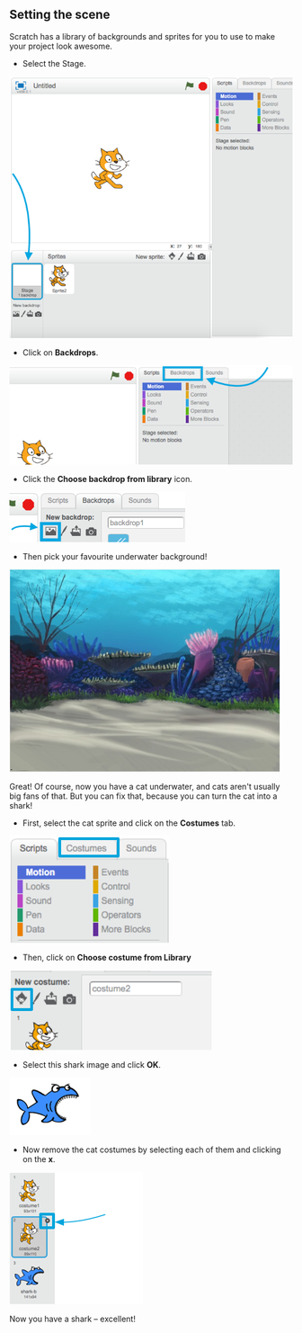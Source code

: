## Setting the scene

Scratch has a library of backgrounds and sprites for you to use to make your project look awesome.

+ Select the Stage.

![Selecting the stage](images/looksSelectStage.png)

+ Click on **Backdrops**.

![The Backdrops tab](images/looksBackdrops.png)

+ Click the **Choose backdrop from library** icon.

![The Choose backdrop icon](images/looksChooseBg.png)

+ Then pick your favourite underwater background! 

![An underwater scene](images/looksUnderwater.png)

Great! Of course, now you have a cat underwater, and cats aren't usually big fans of that. But you can fix that, because you can turn the cat into a shark!

+ First, select the cat sprite and click on the **Costumes** tab.

![](images/cool2.png)

+ Then, click on **Choose costume from Library** 

![](images/cool3.png)

+ Select this shark image and click **OK**. 

![The shark costume](images/looksShark.png)

+ Now remove the cat costumes by selecting each of them and clicking on the **x**.

![](images/coolDeleteCostumes.png)

Now you have a shark – excellent!